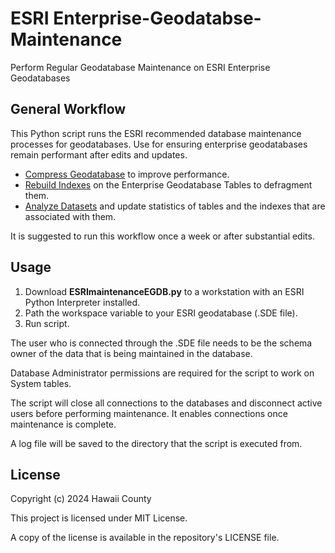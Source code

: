 # ESRI Enterprise-Geodatabse-Maintenance
 Perform Regular Geodatabase Maintenance on ESRI Enterprise Geodatabases

## General Workflow
This Python script runs the ESRI recommended database maintenance processes for geodatabases. Use for ensuring enterprise geodatabases remain performant after edits and updates.

- [Compress Geodatabase](https://pro.arcgis.com/en/pro-app/latest/tool-reference/data-management/compress.htm) to improve performance. 
- [Rebuild Indexes](https://pro.arcgis.com/en/pro-app/latest/tool-reference/data-management/rebuild-indexes.htm) on the Enterprise Geodatabase Tables to defragment them.
- [Analyze Datasets](https://pro.arcgis.com/en/pro-app/latest/tool-reference/data-management/analyze-datasets.htm) and update statistics of tables and the indexes that are associated with them.

It is suggested to run this workflow once a week or after substantial edits.

## Usage
1. Download **ESRImaintenanceEGDB.py** to a workstation with an ESRI Python Interpreter installed.
2. Path the workspace variable to your ESRI geodatabase (.SDE file).
3. Run script.

The user who is connected through the .SDE file needs to be the schema owner of the data that is being maintained in the database.

Database Administrator permissions are required for the script to work on System tables.

The script will close all connections to the databases and disconnect active users before performing maintenance. It enables connections once maintenance is complete. 

A log file will be saved to the directory that the script is executed from.

## License
Copyright (c) 2024 Hawaii County

This project is licensed under MIT License.

A copy of the license is available in the repository's LICENSE file.
